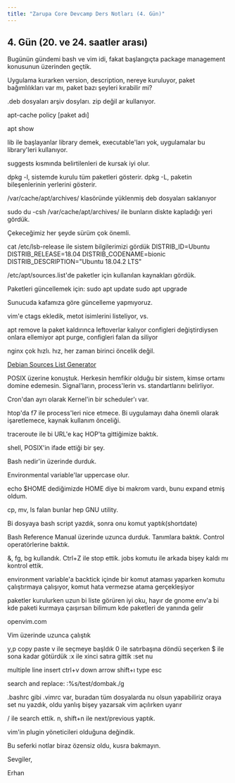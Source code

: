 ```yaml
---
title: "Zarupa Core Devcamp Ders Notları (4. Gün)"
---
```


## 4. Gün (20. ve 24. saatler arası)

Bugünün gündemi bash ve vim idi, fakat başlangıçta package management konusunun üzerinden geçtik.

Uygulama kurarken version, description, nereye kuruluyor, paket bağımlılıkları var mı, paket bazı şeyleri kırabilir mi?

.deb dosyaları arşiv dosyları. zip değil ar kullanıyor.

apt-cache policy [paket adı]

apt show

lib ile başlayanlar library demek, executable'ları yok, uygulamalar bu library'leri kullanıyor.

suggests kısmında belirtilenleri de kursak iyi olur.

dpkg -l, sistemde kurulu tüm paketleri gösterir.
dpkg -L, paketin bileşenlerinin yerlerini gösterir.

/var/cache/apt/archives/ klasöründe yüklenmiş deb dosyaları saklanıyor

sudo du -csh /var/cache/apt/archives/ ile bunların diskte kapladığı yeri gördük.

Çekeceğimiz her şeyde sürüm çok önemli.

cat /etc/lsb-release ile sistem bilgilerimizi gördük
DISTRIB_ID=Ubuntu
DISTRIB_RELEASE=18.04
DISTRIB_CODENAME=bionic
DISTRIB_DESCRIPTION="Ubuntu 18.04.2 LTS"

/etc/apt/sources.list'de paketler için kullanılan kaynakları gördük.

Paketleri güncellemek için:
sudo apt update
sudo apt upgrade

Sunucuda kafamıza göre güncelleme yapmıyoruz.

vim'e ctags ekledik, metot isimlerini listeliyor, vs.

apt remove la paket kaldırınca leftoverlar kalıyor
configleri değiştirdiysen onlara ellemiyor
apt purge, configleri falan da siliyor

nginx çok hızlı. hız, her zaman birinci öncelik değil.

[Debian Sources List Generator](https://debgen.simplylinux.ch/)

POSIX üzerine konuştuk. Herkesin hemfikir olduğu bir sistem, kimse ortamı domine edemesin. Signal'ların, process'lerin vs. standartlarını belirliyor.

Cron'dan ayrı olarak Kernel'in bir scheduler'ı var.

htop'da f7 ile process'leri nice etmece. Bi uygulamayı daha önemli olarak işaretlemece, kaynak kullanım önceliği.

traceroute ile bi URL'e kaç HOP'ta gittiğimize baktık.

shell, POSIX'in ifade ettiği bir şey.

Bash nedir'in üzerinde durduk.

Environmental variable'lar uppercase olur.

echo $HOME dediğimizde HOME diye bi makrom vardı, bunu expand etmiş oldum.

cp, mv, ls falan bunlar hep GNU utility.

Bi dosyaya bash script yazdık, sonra onu komut yaptık(shortdate)

Bash Reference Manual üzerinde uzunca durduk. Tanımlara baktık. Control operatörlerine baktık.

&, fg, bg kullandık. Ctrl+Z ile stop ettik. jobs komutu ile arkada bişey kaldı mı kontrol ettik.

environment variable'a backtick içinde bir komut ataması yaparken komutu çalıştırmaya çalışıyor, komut hata vermezse atama gerçekleşiyor

paketler kurulurken uzun bi liste görüren iyi oku, hayır de
gnome env'a bi kde paketi kurmaya çaışırsan bilimum kde paketleri de yanında gelir

openvim.com

Vim üzerinde uzunca çalıştık

y,p copy paste
v ile seçmeye başldık
0 ile satırbaşına döndü
seçerken $ ile sona kadar götürdük
:x ile xinci satıra gittik
:set nu

multiple line insert
ctrl+v
down arrow
shift+ı
type
esc

search and replace: :%s/test/dombak./g

.bashrc gibi .vimrc var, buradan tüm dosyalarda nu olsun yapabiliriz
oraya set nu yazdık, oldu
yanlış bişey yazarsak vim açılırken uyarır

/ ile search ettik. n, shift+n ile next/previous yaptık.

vim'in plugin yöneticileri olduğuna değindik.

Bu seferki notlar biraz özensiz oldu, kusra bakmayın.

Sevgiler,

Erhan